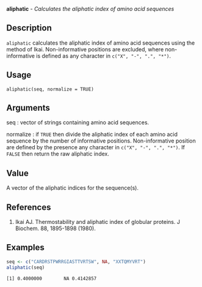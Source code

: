 **aliphatic** - *Calculates the aliphatic index of amino acid sequences*

Description
--------------------

`aliphatic` calculates the aliphatic index of amino acid sequences using 
the method of Ikai. Non-informative positions are excluded, where non-informative 
is defined as any character in `c("X", "-", ".", "*")`.


Usage
--------------------
```
aliphatic(seq, normalize = TRUE)
```

Arguments
-------------------

seq
:   vector of strings containing amino acid sequences.

normalize
:   if `TRUE` then divide the aliphatic index of each amino acid 
sequence by the number of informative positions. Non-informative 
position are defined by the presence any character in 
`c("X", "-", ".", "*")`. If `FALSE` then return the raw
aliphatic index.




Value
-------------------

A vector of the aliphatic indices for the sequence(s).


References
-------------------


1. Ikai AJ. Thermostability and aliphatic index of globular proteins. 
J Biochem. 88, 1895-1898 (1980).




Examples
-------------------

```R
seq <- c("CARDRSTPWRRGIASTTVRTSW", NA, "XXTQMYVRT")
aliphatic(seq)
```


```
[1] 0.4000000        NA 0.4142857

```








